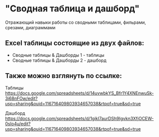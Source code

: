 # "Сводная таблица и дашборд"
Отражающий навыки работы со сводными таблицами, фильрами, срезами, диаграммами

## Excel таблицы состоящие из двух файлов:
  * Сводные таблицы & Дашборды 1 - таблицы
  * Сводные таблицы & Дашборды 2 - дашборд

## Также можно взглянуть по ссылке:
Таблицы 
https://docs.google.com/spreadsheets/d/14uvwbkYS_Bfr1Y4XNEnwuSk-3i68nFOw/edit?usp=sharing&ouid=116716409803934657038&rtpof=true&sd=true

Дашборд 
https://docs.google.com/spreadsheets/d/1gikI7aurDSh9Igvkn3XfjOCEW-0sIo4u/edit?usp=sharing&ouid=116716409803934657038&rtpof=true&sd=true

